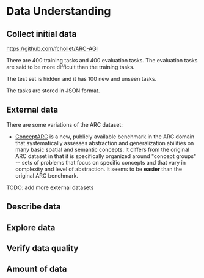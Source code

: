 # Data Understanding

## Collect initial data

<https://github.com/fchollet/ARC-AGI>

There are 400 training tasks and 400 evaluation tasks. The evaluation tasks are said to be more difficult
than the training tasks.

The test set is hidden and it has 100 new and unseen tasks.

The tasks are stored in JSON format.

## External data

<!--- It is allowed in this challenge? If so write it here ideas of how to find
it and if people have already posted it on the forum describe it. --->

There are some variations of the ARC dataset:

- [ConceptARC](https://github.com/victorvikram/ConceptARC) is a new, publicly available benchmark in the ARC domain that systematically assesses abstraction and generalization abilities on many basic spatial and semantic concepts. It differs from the original ARC dataset in that it is specifically organized around "concept groups" -- sets of problems that focus on specific concepts and that vary in complexity and level of abstraction. It seems to be **easier** than the original ARC benchmark.

TODO: add more external datasets

## Describe data

<!---Describe the data that has been acquired, including the format of the data,
the quantity of data (for example, the number of records and fields in each table),
the identities of the fields, and any other surface features which have been
discovered. Evaluate whether the data acquired satisfies the relevant requirements. --->

## Explore data

<!---This task addresses data mining questions using querying, visualization,
and reporting techniques. These include distribution of key attributes (for example,
the target attribute of a prediction task) relationships between pairs or small
numbers of attributes, results of simple aggregations, properties of significant
sub-populations, and simple statistical analyses.

Some techniques:
* Features and their importance
* Clustering
* Train/test data distribution
* Intuitions about the data
--->

## Verify data quality

<!---Examine the quality of the data, addressing questions such as: Is the data
complete (does it cover all the cases required)? Is it correct, or does it contain
errors and, if there are errors, how common are they? Are there missing values in
the data? If so, how are they represented, where do they occur, and how common are they? --->

## Amount of data

<!---
How big is the train dataset? How compared to the test set?
Is enough for DL?
--->
